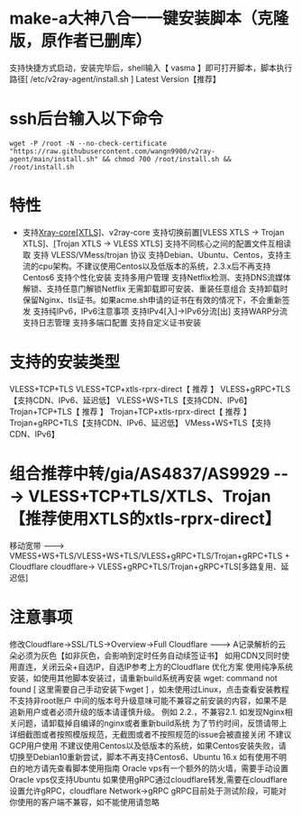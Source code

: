 # make-a大神八合一一键安装脚本（克隆版，原作者已删库）
支持快捷方式启动，安装完毕后，shell输入【 vasma 】即可打开脚本，脚本执行路径[ /etc/v2ray-agent/install.sh ]
Latest Version【推荐】
# ssh后台输入以下命令
```
wget -P /root -N --no-check-certificate "https://raw.githubusercontent.com/wangn9900/v2ray-agent/main/install.sh" && chmod 700 /root/install.sh && /root/install.sh
```
# 特性
* 支持[Xray-core[XTLS]](https://github.com/XTLS/Xray-core)、v2ray-core
支持切换前置[VLESS XTLS -> Trojan XTLS]、[Trojan XTLS -> VLESS XTLS]
支持不同核心之间的配置文件互相读取
支持 VLESS/VMess/trojan 协议
支持Debian、Ubuntu、Centos，支持主流的cpu架构。不建议使用Centos以及低版本的系统，2.3.x后不再支持Centos6
支持个性化安装
支持多用户管理
支持Netflix检测、支持DNS流媒体解锁、支持任意门解锁Netflix
无需卸载即可安装、重装任意组合
支持卸载时保留Nginx、tls证书。如果acme.sh申请的证书在有效的情况下，不会重新签发
支持纯IPv6，IPv6注意事项
支持IPv4[入]->IPv6分流[出]
支持WARP分流
支持日志管理
支持多端口配置
支持自定义证书安装
# 支持的安装类型
VLESS+TCP+TLS
VLESS+TCP+xtls-rprx-direct【 推荐 】
VLESS+gRPC+TLS【支持CDN、IPv6、延迟低】
VLESS+WS+TLS【支持CDN、IPv6】
Trojan+TCP+TLS【 推荐 】
Trojan+TCP+xtls-rprx-direct【 推荐 】
Trojan+gRPC+TLS【支持CDN、IPv6、延迟低】
VMess+WS+TLS【支持CDN、IPv6】
# 组合推荐中转/gia/AS4837/AS9929 ---> VLESS+TCP+TLS/XTLS、Trojan【推荐使用XTLS的xtls-rprx-direct】
移动宽带 ---> VMESS+WS+TLS/VLESS+WS+TLS/VLESS+gRPC+TLS/Trojan+gRPC+TLS + Cloudflare
cloudflare-> VLESS+gRPC+TLS/Trojan+gRPC+TLS[多路复用、延迟低]
# 注意事项
修改Cloudflare->SSL/TLS->Overview->Full
Cloudflare ---> A记录解析的云朵必须为灰色【如非灰色，会影响到定时任务自动续签证书】
如用CDN又同时使用直连，关闭云朵+自选IP，自选IP参考上方的Cloudflare 优化方案
使用纯净系统安装，如使用其他脚本安装过，请重新build系统再安装
wget: command not found [ 这里需要自己手动安装下wget ]
，如未使用过Linux，点击查看安装教程
不支持非root账户
中间的版本号升级意味可能不兼容之前安装的内容，如果不是追新用户或者必须升级的版本请谨慎升级。 例如 2.2.，不兼容2.1.
如发现Nginx相关问题，请卸载掉自编译的nginx或者重新build系统
为了节约时间，反馈请带上详细截图或者按照模版规范，无截图或者不按照规范的issue会被直接关闭
不建议GCP用户使用
不建议使用Centos以及低版本的系统，如果Centos安装失败，请切换至Debian10重新尝试，脚本不再支持Centos6、Ubuntu 16.x
如有使用不明白的地方请先查看脚本使用指南
Oracle vps有一个额外的防火墙，需要手动设置
Oracle vps仅支持Ubuntu
如果使用gRPC通过cloudflare转发,需要在cloudflare设置允许gRPC，cloudflare Network->gRPC
gRPC目前处于测试阶段，可能对你使用的客户端不兼容，如不能使用请忽略
